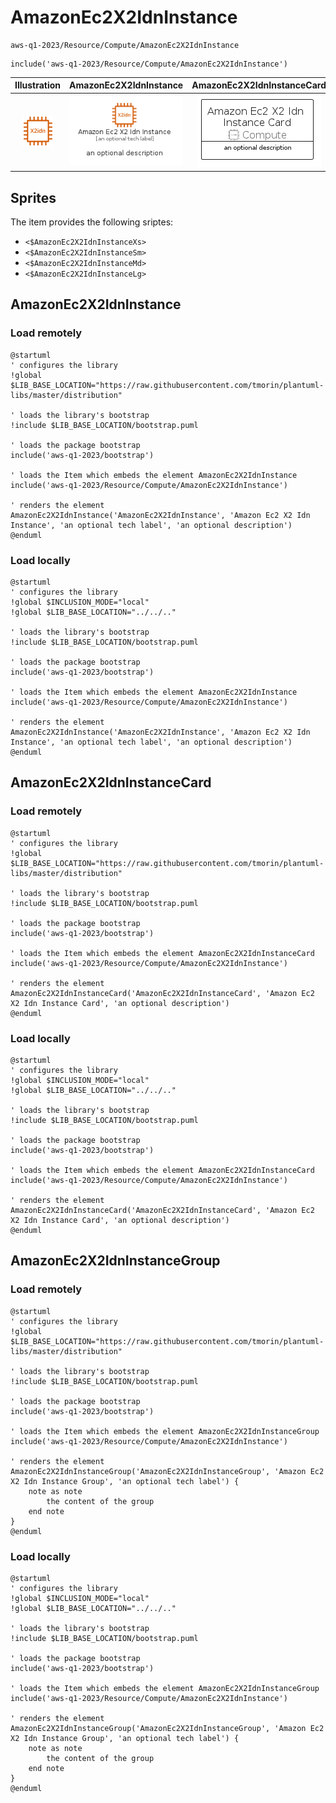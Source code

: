 # AmazonEc2X2IdnInstance


```text
aws-q1-2023/Resource/Compute/AmazonEc2X2IdnInstance
```

```text
include('aws-q1-2023/Resource/Compute/AmazonEc2X2IdnInstance')
```



| Illustration | AmazonEc2X2IdnInstance | AmazonEc2X2IdnInstanceCard | AmazonEc2X2IdnInstanceGroup |
| :---: | :---: | :---: | :---: |
| ![illustration for Illustration](../../../aws-q1-2023/Resource/Compute/AmazonEc2X2IdnInstance.png) | ![illustration for AmazonEc2X2IdnInstance](../../../aws-q1-2023/Resource/Compute/AmazonEc2X2IdnInstance.Local.png) | ![illustration for AmazonEc2X2IdnInstanceCard](../../../aws-q1-2023/Resource/Compute/AmazonEc2X2IdnInstanceCard.Local.png) | ![illustration for AmazonEc2X2IdnInstanceGroup](../../../aws-q1-2023/Resource/Compute/AmazonEc2X2IdnInstanceGroup.Local.png) |



## Sprites
The item provides the following sriptes:

- `<$AmazonEc2X2IdnInstanceXs>`
- `<$AmazonEc2X2IdnInstanceSm>`
- `<$AmazonEc2X2IdnInstanceMd>`
- `<$AmazonEc2X2IdnInstanceLg>`





## AmazonEc2X2IdnInstance

### Load remotely
```plantuml
@startuml
' configures the library
!global $LIB_BASE_LOCATION="https://raw.githubusercontent.com/tmorin/plantuml-libs/master/distribution"

' loads the library's bootstrap
!include $LIB_BASE_LOCATION/bootstrap.puml

' loads the package bootstrap
include('aws-q1-2023/bootstrap')

' loads the Item which embeds the element AmazonEc2X2IdnInstance
include('aws-q1-2023/Resource/Compute/AmazonEc2X2IdnInstance')

' renders the element
AmazonEc2X2IdnInstance('AmazonEc2X2IdnInstance', 'Amazon Ec2 X2 Idn Instance', 'an optional tech label', 'an optional description')
@enduml
```

### Load locally
```plantuml
@startuml
' configures the library
!global $INCLUSION_MODE="local"
!global $LIB_BASE_LOCATION="../../.."

' loads the library's bootstrap
!include $LIB_BASE_LOCATION/bootstrap.puml

' loads the package bootstrap
include('aws-q1-2023/bootstrap')

' loads the Item which embeds the element AmazonEc2X2IdnInstance
include('aws-q1-2023/Resource/Compute/AmazonEc2X2IdnInstance')

' renders the element
AmazonEc2X2IdnInstance('AmazonEc2X2IdnInstance', 'Amazon Ec2 X2 Idn Instance', 'an optional tech label', 'an optional description')
@enduml
```

## AmazonEc2X2IdnInstanceCard

### Load remotely
```plantuml
@startuml
' configures the library
!global $LIB_BASE_LOCATION="https://raw.githubusercontent.com/tmorin/plantuml-libs/master/distribution"

' loads the library's bootstrap
!include $LIB_BASE_LOCATION/bootstrap.puml

' loads the package bootstrap
include('aws-q1-2023/bootstrap')

' loads the Item which embeds the element AmazonEc2X2IdnInstanceCard
include('aws-q1-2023/Resource/Compute/AmazonEc2X2IdnInstance')

' renders the element
AmazonEc2X2IdnInstanceCard('AmazonEc2X2IdnInstanceCard', 'Amazon Ec2 X2 Idn Instance Card', 'an optional description')
@enduml
```

### Load locally
```plantuml
@startuml
' configures the library
!global $INCLUSION_MODE="local"
!global $LIB_BASE_LOCATION="../../.."

' loads the library's bootstrap
!include $LIB_BASE_LOCATION/bootstrap.puml

' loads the package bootstrap
include('aws-q1-2023/bootstrap')

' loads the Item which embeds the element AmazonEc2X2IdnInstanceCard
include('aws-q1-2023/Resource/Compute/AmazonEc2X2IdnInstance')

' renders the element
AmazonEc2X2IdnInstanceCard('AmazonEc2X2IdnInstanceCard', 'Amazon Ec2 X2 Idn Instance Card', 'an optional description')
@enduml
```

## AmazonEc2X2IdnInstanceGroup

### Load remotely
```plantuml
@startuml
' configures the library
!global $LIB_BASE_LOCATION="https://raw.githubusercontent.com/tmorin/plantuml-libs/master/distribution"

' loads the library's bootstrap
!include $LIB_BASE_LOCATION/bootstrap.puml

' loads the package bootstrap
include('aws-q1-2023/bootstrap')

' loads the Item which embeds the element AmazonEc2X2IdnInstanceGroup
include('aws-q1-2023/Resource/Compute/AmazonEc2X2IdnInstance')

' renders the element
AmazonEc2X2IdnInstanceGroup('AmazonEc2X2IdnInstanceGroup', 'Amazon Ec2 X2 Idn Instance Group', 'an optional tech label') {
    note as note
        the content of the group
    end note
}
@enduml
```

### Load locally
```plantuml
@startuml
' configures the library
!global $INCLUSION_MODE="local"
!global $LIB_BASE_LOCATION="../../.."

' loads the library's bootstrap
!include $LIB_BASE_LOCATION/bootstrap.puml

' loads the package bootstrap
include('aws-q1-2023/bootstrap')

' loads the Item which embeds the element AmazonEc2X2IdnInstanceGroup
include('aws-q1-2023/Resource/Compute/AmazonEc2X2IdnInstance')

' renders the element
AmazonEc2X2IdnInstanceGroup('AmazonEc2X2IdnInstanceGroup', 'Amazon Ec2 X2 Idn Instance Group', 'an optional tech label') {
    note as note
        the content of the group
    end note
}
@enduml
```

